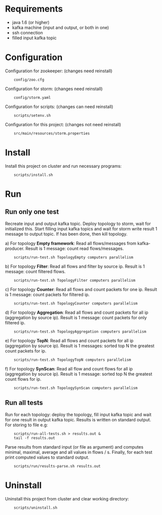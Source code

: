 Requirements
============================
* java 1.6 (or higher)
* kafka machine (input and output, or both in one)
* ssh connection
* filled input kafka topic

Configuration
============================

Configuration for zookeeper: (changes need reinstall)

        config/zoo.cfg

Configuration for storm: (changes need reinstall)

        config/storm.yaml

Configuration for scripts: (changes can need reinstall)

        scripts/setenv.sh

Configuration for this project: (changes not need reinstall)

        src/main/resources/storm.properties

Install
============================

Install this project on cluster and run necessary programs:

        scripts/install.sh

Run
============================

Run only one test
----------------------------

Recreate input and output kafka topic. Deploy topology to storm, wait for
initialized this. Start filling input kafka topics and wait for storm write
result 1 message to output topic. If has been done, then kill topology.

a) For topology <b>Empty framework</b>: Read all flows/messages from kafka-producer.
Result is 1 message: count read flows/messages.

        scripts/run-test.sh TopologyEmpty computers parallelism

b) For topology <b>Filter</b>: Read all flows and filter by source ip.
Result is 1 message: count filtered flows.

        scripts/run-test.sh TopologyFilter computers parallelism

c) For topology <b>Counter</b>: Read all flows and count packets for one ip.
Result is 1 message: count packets for filtered ip.

        scripts/run-test.sh TopologyCounter computers parallelism

d) For topology <b>Aggregation</b>: Read all flows and count packets for all ip
(aggregation by source ip). Result is 1 message: count packets for only filtered ip.

        scripts/run-test.sh TopologyAggregation computers parallelism

e) For topology <b>TopN</b>: Read all flows and count packets for all ip (aggregation
by source ip). Result is 1 messages: sorted top N the greatest count packets for ip.

        scripts/run-test.sh TopologyTopN computers parallelism

f) For topology <b>SynScan</b>: Read all flow and count flows for all ip (aggregation
by source ip). Result is 1 message: sorted top N the greatest count flows for ip.

        scripts/run-test.sh TopologySynScan computers parallelism

Run all tests
----------------------------

Run for each topology: deploy the topology, fill input kafka topic and wait for one
result in output kafka topic. Results is written on standard output.
For storing to file e.g:

        scripts/run-all-tests.sh > results.out &
        tail -f results.out

Parse results from standard input (or file as argument) and computes minimal, maximal,
average and all values in flows / s. Finally, for each test print computed values
to standard output.

        scripts/run/results-parse.sh results.out

Uninstall
============================

Uninstall this project from cluster and clear working directory:

        scripts/uninstall.sh
